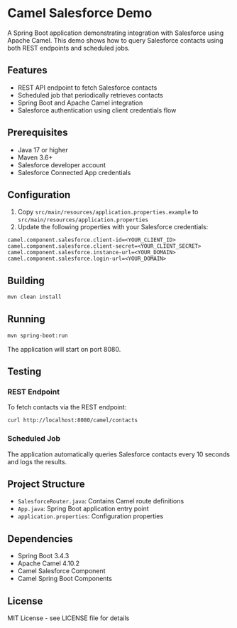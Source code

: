 # Camel Salesforce Demo

A Spring Boot application demonstrating integration with Salesforce using Apache Camel. This demo shows how to query Salesforce contacts using both REST endpoints and scheduled jobs.

## Features

- REST API endpoint to fetch Salesforce contacts
- Scheduled job that periodically retrieves contacts
- Spring Boot and Apache Camel integration
- Salesforce authentication using client credentials flow

## Prerequisites

- Java 17 or higher
- Maven 3.6+
- Salesforce developer account
- Salesforce Connected App credentials

## Configuration

1. Copy `src/main/resources/application.properties.example` to `src/main/resources/application.properties`
2. Update the following properties with your Salesforce credentials:
```properties
camel.component.salesforce.client-id=<YOUR_CLIENT_ID>
camel.component.salesforce.client-secret=<YOUR_CLIENT_SECRET>
camel.component.salesforce.instance-url=<YOUR_DOMAIN>
camel.component.salesforce.login-url=<YOUR_DOMAIN>
```

## Building

```bash
mvn clean install
```

## Running

```bash
mvn spring-boot:run
```

The application will start on port 8080.

## Testing

### REST Endpoint
To fetch contacts via the REST endpoint:
```bash
curl http://localhost:8080/camel/contacts
```

### Scheduled Job
The application automatically queries Salesforce contacts every 10 seconds and logs the results.

## Project Structure

- `SalesforceRouter.java`: Contains Camel route definitions
- `App.java`: Spring Boot application entry point
- `application.properties`: Configuration properties

## Dependencies

- Spring Boot 3.4.3
- Apache Camel 4.10.2
- Camel Salesforce Component
- Camel Spring Boot Components

## License

MIT License - see LICENSE file for details